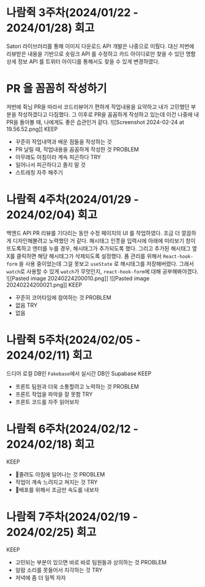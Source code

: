# 나람쥑 3주차(2024/01/22 - 2024/01/28) 회고
Satori 라이브러리를 통해 이미지 다운로드 API 개발은 나중으로 미뤘다. 대신 저번에 리뷰받은 내용을 기반으로 숏링크 API 를 수정하고 카드 아이디로만 찾을 수 있던 명함 상세 정보 API 를 트위터 아이디를 통해서도 찾을 수 있게 변경하였다. 
# PR 을 꼼꼼히 작성하기
저번에 쥑님 PR을 따라서 코드리뷰어가 편하게 작업내용을 요약하고 내가 고민했던 부분을 작성하겠다고 다짐했다. 그 이후로 PR을 꼼꼼하게 작성하고 있는데 이건 나중에 내 PR을 돌아볼 때, 나에게도 좋은 습관인거 같다. 
![[Screenshot 2024-02-24 at 19.56.52.png]]
KEEP
- 꾸준히 작업내역과 배운 점들을 작성하는 것
- PR 날릴 때, 작업내용을 꼼꼼하게 작성한 것
PROBLEM
- 아무래도 아침이라 계속 피곤하다
TRY
- 일어나서 피곤하다고 졸지 말 것
- 스트레칭 자주 해주기
# 나람쥑 4주차(2024/01/29 - 2024/02/04) 회고
백엔드 API PR 리뷰를 기다리는 동안 수정 페이지의 UI 를 작업하였다. 조금 더 깔끔하게 디자인해볼려고 노력했던 거 같다. 해시태그 인풋을 입력시에 아래에 미리보기 창이 뜨도록하고 엔터를 누를 경우, 해시태그가 추가되도록 했다. 그리고 추가된 해시태그 옆 X를 클릭하면 해당 해시태그가 삭제되도록 설정했다. 
폼 관리를 위해서 `React-hook-form` 을 사용 중이었는데 그걸 못보고 `useState` 로 해시태그를 저장해버렸다. 그래서 `watch`로 사용할 수 있게 `watch`가 무엇인지, `react-hook-form`에 대해 공부해봐야겠다.
![[Pasted image 20240224200010.png]]
![[Pasted image 20240224200021.png]]
KEEP
- 꾸준히 코어타임에 참여하는 것
PROBLEM
- 없음
TRY
- 없음
# 나람쥑 5주차(2024/02/05 - 2024/02/11) 회고
드디어 로컬 DB인 `Fakebase`에서 실시간 DB인 Supabase
KEEP
- 프론트 팀원과 더욱 소통할려고 노력하는 것
PROBLEM
- 프론트 작업을 파악을 잘 못함
TRY
- 프론트 코드를 자주 읽어보자
# 나람쥑 6주차(2024/02/12 - 2024/02/18) 회고
KEEP
- 졸려도 아침에 일어나는 것
PROBLEM
- 작업이 계속 느려지고 쳐지는 것
TRY
- 배포를 위해서 조금만 속도를 내보자
# 나람쥑 7주차(2024/02/19 - 2024/02/25) 회고
KEEP
- 고민되는 부분이 있으면 바로 바로 팀원들과 상의하는 것
PROBLEM
- 알람 소리를 못들어서 지각하는 것
TRY
- 저녁에 좀 더 일찍 자자